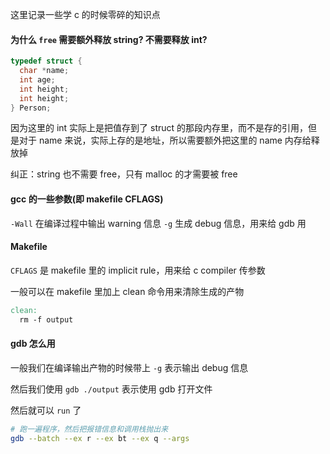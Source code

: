 这里记录一些学 c 的时候零碎的知识点

#### 为什么 `free` 需要额外释放 string? 不需要释放 int?

```c
typedef struct {
  char *name;
  int age;
  int height;
  int height;
} Person;
```

因为这里的 int 实际上是把值存到了 struct 的那段内存里，而不是存的引用，但是对于 name 来说，实际上存的是地址，所以需要额外把这里的 name 内存给释放掉

纠正：string 也不需要 free，只有 malloc 的才需要被 free

#### gcc 的一些参数(即 makefile CFLAGS)

`-Wall` 在编译过程中输出 warning 信息
`-g` 生成 debug 信息，用来给 gdb 用

#### Makefile

`CFLAGS` 是 makefile 里的 implicit rule，用来给 c compiler 传参数

一般可以在 makefile 里加上 clean 命令用来清除生成的产物

```makefile
clean:
  rm -f output
```

#### gdb 怎么用

一般我们在编译输出产物的时候带上 `-g` 表示输出 debug 信息

然后我们使用 `gdb ./output` 表示使用 gdb 打开文件

然后就可以 `run` 了

```bash
# 跑一遍程序，然后把报错信息和调用栈抛出来
gdb --batch --ex r --ex bt --ex q --args
```
